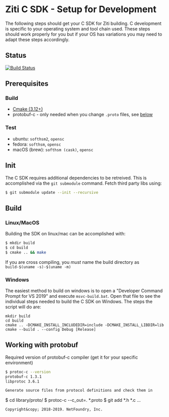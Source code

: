# Ziti C SDK - Setup for Development

The following steps should get your C SDK for Ziti building. C development is specific to your operating system and tool chain used. These steps should work properly for you but if your OS has variations you may need to adapt these steps accordingly.

## Status 
[![Build Status](https://travis-ci.org/netfoundry/ziti-sdk-c.svg?branch=master)](https://travis-ci.org/netfoundry/ziti-sdk-c)

## Prerequisites

### Build

* [Cmake (3.12+)](https://cmake.org/install/)
* protobuf-c - only needed when you change `.proto` files, see [below](#working-with-protobuf)

### Test

* ubuntu: `softhsm2`, `opensc`
* fedora: `softhsm`, `opensc`
* macOS (brew): `softhsm (cask)`, `opensc`

## Init

The C SDK requires additional dependencies to be retreived. This is accomplished via the `git submodule` command. Fetch third party libs using:

```bash
$ git submodule update --init --recursive
```

## Build

### Linux/MacOS

Building the SDK on linux/mac can be accomplished with:

```bash
$ mkdir build
$ cd build
$ cmake .. && make
```

If you are cross compiling, you _must_ name the build directory as `build-$(uname -s)-$(uname -m)`

### Windows

The easiest method to build on windows is to open a "Developer Command Prompt for VS 2019" and execute `msvc-build.bat`. Open that file to see the individual steps needed to build the C SDK on Windows. The steps the script will do are:

```
mkdir build
cd build
cmake .. -DCMAKE_INSTALL_INCLUDEDIR=include -DCMAKE_INSTALL_LIBDIR=lib
cmake --build . --config Debug [Release]
```

## Working with protobuf
Required version of protobuf-c compiler (get it for your specific environment)

```bash
$ protoc-c --version
protobuf-c 1.3.1
libprotoc 3.6.1

Generate source files from protocol definitions and check them in
```

$ cd library/proto/
$ protoc-c --c_out=. *.proto
$ git add *.h *.c
...
```
Copyright&copy; 2018-2019. NetFoundry, Inc.
